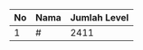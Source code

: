| No | Nama            | Jumlah Level |
|----|-----------------|--------------|
| 1  | #    |    2411        |
